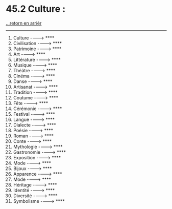 # 45.2 Culture : 

[...retorn en arrièr](../../../menu_fiches.md)

---

1. Culture   ----> ****
2. Civilisation   ----> ****
3. Patrimoine   ----> ****
4. Art   ----> ****
5. Littérature   ----> ****
6. Musique   ----> ****
7. Théâtre   ----> ****
8. Cinéma   ----> ****
9. Danse   ----> ****
10. Artisanat   ----> ****
11. Tradition   ----> ****
12. Coutume   ----> ****
14. Fête   ----> ****
15. Cérémonie   ----> ****
16. Festival   ----> ****
17. Langue   ----> ****
18. Dialecte   ----> ****
19. Poésie   ----> ****
20. Roman   ----> ****
21. Conte   ----> ****
22. Mythologie   ----> ****
23. Gastronomie   ----> ****
24. Exposition   ----> ****
25. Mode   ----> ****
26. Bijoux   ----> ****
27. Apparence  ----> ****
28. Mode  ----> ****
29. Héritage   ----> ****
30. Identité   ----> ****
31. Diversité   ----> ****
32. Symbolisme   ----> ****